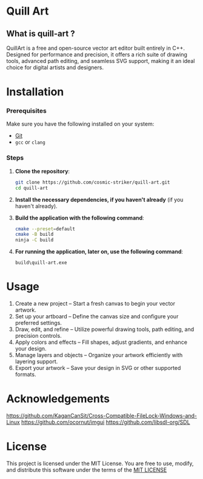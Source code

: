 # Quill Art
## What is quill-art ?
QuillArt is a free and open-source vector art editor built entirely in C++. Designed for performance and precision, it offers a rich suite of drawing tools, advanced path editing, and seamless SVG support, making it an ideal choice for digital artists and designers.
# Installation
### Prerequisites
Make sure you have the following installed on your system:
- [Git](https://git-scm.com/)
- ```gcc``` or ```clang```

### Steps
1. **Clone the repository**:
   ```bash
   git clone https://github.com/cosmic-striker/quill-art.git
   cd quill-art
   ```
2. **Install the necessary dependencies, if you haven't already** (if you haven't already).
3. **Build the application with the following command**:

   ```sh
   cmake --preset=default
   cmake -B build
   ninja -C build
   ```
5. **For running the application, later on, use the following command**:

   ```build\quill-art.exe```
# Usage
1. Create a new project – Start a fresh canvas to begin your vector artwork.
2. Set up your artboard – Define the canvas size and configure your preferred settings.
3. Draw, edit, and refine – Utilize powerful drawing tools, path editing, and precision controls.
4. Apply colors and effects – Fill shapes, adjust gradients, and enhance your design.
5. Manage layers and objects – Organize your artwork efficiently with layering support.
6. Export your artwork – Save your design in SVG or other supported formats.

# Acknowledgements
https://github.com/KaganCanSit/Cross-Compatible-FileLock-Windows-and-Linux
https://github.com/ocornut/imgui
https://github.com/libsdl-org/SDL
# License
This project is licensed under the MIT License. You are free to use, modify, and distribute this software under the terms of the [MIT LICENSE]((https://github.com/cosmic-striker/quill-art/blob/main/LICENSE))
